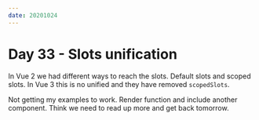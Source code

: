 ```yaml
---
date: 20201024
---
```


# Day 33 - Slots unification

In Vue 2 we had different ways to reach the slots. Default slots and scoped slots. In Vue 3 this is no unified and they have removed `scopedSlots`.

Not getting my examples to work. Render function and include another component. Think we need to read up more and get back tomorrow.

